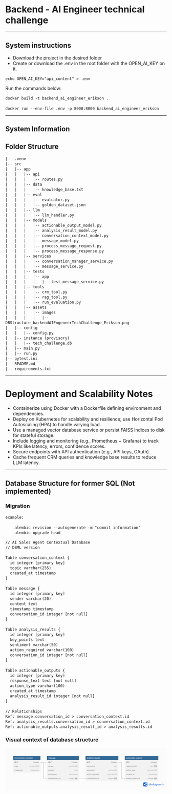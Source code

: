 # Backend - AI Engineer technical challenge

---

## System instructions

- Download the project in the desired folder
- Create or download the .env in the root folder with the OPEN_AI_KEY on it.

```
echo OPEN_AI_KEY="api_content" > .env
```

Run the commands below:

```
docker build -t backend_ai_engineer_erikson .

docker run --env-file .env -p 8000:8000 backend_ai_engineer_erikson
```

---

## System Information

## Folder Structure

    |-- .venv
    |-- src
    |   |-- app
    |   |   |-- api
    |   |   |   |-- routes.py
    |   |   |-- data
    |   |   |   |-- knowledge_base.txt
    |   |   |-- eval
    |   |   |   |-- evaluator.py
    |   |   |   |-- golden_dataset.json
    |   |   |-- llm
    |   |   |   |-- llm_handler.py
    |   |   |-- models
    |   |   |   |-- actionable_output_model.py
    |   |   |   |-- analysis_result_model.py
    |   |   |   |-- conversation_context_model.py
    |   |   |   |-- message_model.py
    |   |   |   |-- process_message_request.py
    |   |   |   |-- process_message_response.py
    |   |   |-- services
    |   |   |   |-- conversation_manager_service.py
    |   |   |   |-- message_service.py
    |   |   |-- tests
    |   |   |   |-- app
    |   |   |   |   |-- test_message_service.py
    |   |   |-- tools
    |   |   |   |-- crm_tool.py
    |   |   |   |-- rag_tool.py
    |   |   |   |-- run_evaluation.py
    |   |   |-- assets
    |   |   |   |-- images
    |   |   |   |   |-- DBStructure_backendAIEngeneerTechChallenge_Erikson.png
    |   |-- config
    |   |   |-- config.py
    |   |-- instance (provisory)
    |   |   |-- tech_challenge.db
    |   |-- main.py
    |   |-- run.py
    |-- pytest.ini
    |-- README.md
    |-- requirements.txt

---

# Deployment and Scalability Notes

- Containerize using Docker with a Dockerfile defining environment and dependencies.
- Deploy on Kubernetes for scalability and resilience; use Horizontal Pod Autoscaling (HPA) to handle varying load.
- Use a managed vector database service or persist FAISS indices to disk for stateful storage.
- Include logging and monitoring (e.g., Prometheus + Grafana) to track KPIs like latency, errors, confidence scores.
- Secure endpoints with API authentication (e.g., API keys, OAuth).
- Cache frequent CRM queries and knowledge base results to reduce LLM latency.



---

## Database Structure for former SQL (Not implemented)

### Migration
````
example:

    alembic revision --autogenerate -m "commit information"
    alembic upgrade head
````

    // AI Sales Agent Contextual Database
    // DBML version
    
    Table conversation_context {
      id integer [primary key]
      topic varchar(255)
      created_at timestamp
    }
    
    Table message {
      id integer [primary key]
      sender varchar(20)
      content text
      timestamp timestamp
      conversation_id integer [not null]
    }
    
    Table analysis_results {
      id integer [primary key]
      key_points text
      sentiment varchar(50)
      action_required varchar(100)
      conversation_id integer [not null]
    }
    
    Table actionable_outputs {
      id integer [primary key]
      response_text text [not null]
      action_type varchar(100)
      created_at timestamp
      analysis_result_id integer [not null]
    }
    
    // Relationships
    Ref: message.conversation_id > conversation_context.id
    Ref: analysis_results.conversation_id > conversation_context.id
    Ref: actionable_outputs.analysis_result_id > analysis_results.id

### Visual context of database structure
![Database Diagram](src/assets/images/DBStructure_backendAIEngeneerTechChallenge_Erikson.png)
